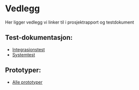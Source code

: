 # Vedlegg
Her ligger vedlegg vi linker til i prosjektrapport og testdokument

## Test-dokumentasjon:
- [Integrasjonstest](https://github.com/bachelorgruppe32/Vedlegg/blob/main/Integrasjonstesting-Zisson-Wallboard.pdf) 
- [Systemtest](https://github.com/bachelorgruppe32/Vedlegg/blob/main/Systemtest-Zisson-Wallboard.pdf)

## Prototyper:
- [Alle prototyper](https://github.com/bachelorgruppe32/Vedlegg/) 
